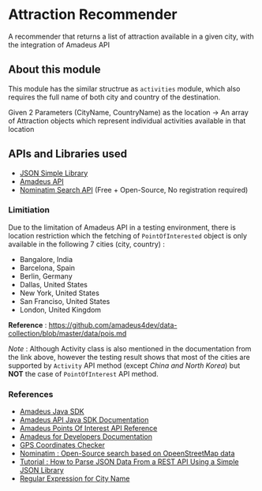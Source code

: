 # Attraction Recommender

A recommender that returns a list of attraction available in a given city, with the integration of Amadeus API

## About this module

This module has the similar structrue as `activities` module, which also requires the full name of both city and country of the destination.

Given 2 Parameters (CityName, CountryName) as the location -> An array of Attraction objects which represent individual activities available in that location

## APIs and Libraries used

- [JSON Simple Library](https://mvnrepository.com/artifact/com.googlecode.json-simple/json-simple/1.1.1)
- [Amadeus API](https://developers.amadeus.com)
- [Nominatim Search API](https://nominatim.org/release-docs/develop/api/Search/) (Free + Open-Source, No registration required)

### Limitiation

Due to the limitation of Amadeus API in a testing environment, there is location restriction which the fetching of `PointOfInterested` object is only available in the following 7 cities (city, country) :

- Bangalore, India
- Barcelona, Spain
- Berlin, Germany
- Dallas, United States
- New York, United States
- San Franciso, United States
- London, United Kingdom

__Reference__ : <https://github.com/amadeus4dev/data-collection/blob/master/data/pois.md>

_Note_ : Although Activity class is also mentioned in the documentation from the link above, however the testing result shows that most of the cities are supported by `Activity` API method (except _China and North Korea_) but __NOT__ the case of `PointOfInterest` API method.

### References

- [Amadeus Java SDK](https://github.com/amadeus4dev/amadeus-java)
- [Amadeus API Java SDK Documentation](https://amadeus4dev.github.io/amadeus-java/reference/packages.html)
- [Amadeus Points Of Interest API Reference](https://developers.amadeus.com/self-service/category/destination-content/api-doc/points-of-interest/api-reference)
- [Amadeus for Developers Documentation](https://documenter.getpostman.com/view/2672636/RWEcPfuJ?version=latest)
- [GPS Coordinates Checker](https://www.gps-coordinates.net)
- [Nominatim : Open-Source search based on OpeenStreetMap data](https://nominatim.org/release-docs/develop/api/Search/)
- [Tutorial : How to Parse JSON Data From a REST API Using a Simple JSON Library](https://dzone.com/articles/how-to-parse-json-data-from-a-rest-api-using-simpl)
- [Regular Expression for City Name](https://stackoverflow.com/questions/11757013/regular-expressions-for-city-name)